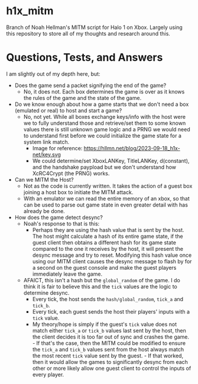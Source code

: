 # h1x_mitm
Branch of Noah Hellman's MITM script for Halo 1 on Xbox. Largely using this repository to store all of my thoughts and research around this. 

# Questions, Tests, and Answers

I am slightly out of my depth here, but: 

- Does the game send a packet signifying the end of the game?
    - No, it does not. Each box determines the game is over as it knows the rules of the game and the state of the game.
- Do we know enough about how a game starts that we don't need a box (emulated or real) to host and start a game?
    - No, not yet. While all boxes exchange keys/info with the host were we to fully understand those and retrieve/set them to some known values there is still unknown game logic and a PRNG we would need to understand first before we could initialize the game state for a system link match.
        - Image for reference: https://hllmn.net/blog/2023-09-18_h1x-net/key.svg
        - We could determine/set XboxLANKey, TitleLANKey, d(constant), and the handshake paypload but we don't understand how XcRC4Crypt (the PRNG) works.
- Can we MITM the Host?
    - Not as the code is currently written. It takes the action of a guest box joining a host box to initiate the MITM attack.
    - With an emulator we can read the entire memory of an xbox, so that can be used to parse out game state in even greater detail with has already be done.
- How does the game detect desync?
    - Noah's response to that is this:
        - Perhaps they are using the hash value that is sent by the host. The host might calculate a hash of its entire game state, if the guest client then obtains a different hash for its game state compared to the one it receives by the host, it will present the desync message and try to reset. Modifying this hash value once using our MITM client causes the desync message to flash by for a second on the guest console and make the guest players immediately leave the game.
    - AFAICT, this isn't a hash but the `global_random` of the game. I do think it is fair to believe this and the `tick` values are the logic to determine desync.
        - Every tick, the host sends the `hash/global_random`, `tick_a` and `tick_b`.
        - Every tick, each guest sends the host their players' inputs with a `tick` value.
        - My theory/hope is simply if the guest's `tick` value does not match either `tick_a` or `tick_b` values last sent by the host, then the client decides it is too far out of sync and crashes the game.
              - If that's the case, then the MITM could be modified to ensure the `tick_a` and `tick_b` values sent from the host always match the most recent `tick` value sent by the guest.
                  - If that worked, then it would allow the games to significantly desync from each other or more likely allow one guest client to control the inputs of every player.
          
